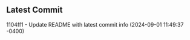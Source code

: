 
## Latest Commit
1104ff1 - Update README with latest commit info (2024-09-01 11:49:37 -0400) <Yunxi-Zhou>
